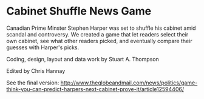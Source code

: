 Cabinet Shuffle News Game
===============

Canadian Prime Minster Stephen Harper was set to shuffle his cabinet amid scandal and controversy. We created a game that let readers select their own cabinet, see what other readers picked, and eventually compare their guesses with Harper's picks.

Coding, design, layout and data work by Stuart A. Thompson

Edited by Chris Hannay

See the final version: http://www.theglobeandmail.com/news/politics/game-think-you-can-predict-harpers-next-cabinet-prove-it/article12594406/
